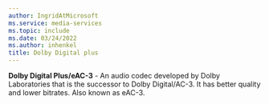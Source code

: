 ```yaml
---
author: IngridAtMicrosoft
ms.service: media-services
ms.topic: include
ms.date: 03/24/2022
ms.author: inhenkel
title: Dolby Digital plus
---
```


**Dolby Digital Plus/eAC-3** - An audio codec developed by Dolby Laboratories that is the successor to Dolby Digital/AC-3.  It has better quality and lower bitrates. Also known as eAC-3.
